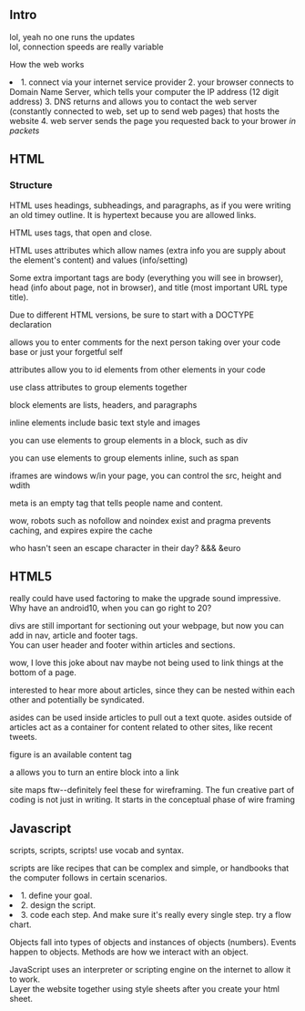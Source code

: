 ## Intro

<p> lol, yeah no one runs the updates <br> lol, connection speeds are really variable <br> </p>
<p> How the web works
<li>
1. connect via your internet service provider
2. your browser connects to Domain Name Server, which tells your computer the IP address (12 digit address)
3. DNS returns and allows you to contact the web server (constantly connected to web, set up to send web pages) that hosts the website
4. web server sends the page you requested back to your brower <i>in packets </i>



## HTML
### Structure
<p> HTML uses headings, subheadings, and paragraphs, as if you were writing an old timey outline. It is hypertext because you are allowed links. </p>
<p>HTML uses tags, that open and close. </p>
<p> HTML uses attributes which allow names (extra info you are supply about the element's content) and values (info/setting) </p>
<p> Some extra important tags are body (everything you will see in browser), head (info about page, not in browser), and title (most important URL type title). </p>
<p>Due to different HTML versions, be sure to start with a DOCTYPE declaration</p>
<p> <!----> allows you to enter comments for the next person taking over your code base or just your forgetful self </p> 
<p> attributes allow you to id elements from other elements in your code </p>
<p> use class attributes to group elements together </p>
<p> block elements are lists, headers, and paragraphs </p>
<p> inline elements include basic text style and images </p>
<p> you can use elements to group elements in a block, such as div </p>
<p> you can use elements to group elements inline, such as span </p>
<p>iframes are windows w/in your page, you can control the src, height and wdith </p>
<p> meta is an empty tag that tells people name and content. </p>
<p> wow, robots such as nofollow and noindex exist and pragma prevents caching, and expires expire the cache</p>
<p>who hasn't seen an escape character in their day? &&& &euro</p>

## HTML5
<p> really could have used factoring to make the upgrade sound impressive. Why have an android10, when you can go right to 20? </p>
<p> divs are still important for sectioning out your webpage, but now you can add in nav, article and footer tags. <br> You can user header and footer within articles and sections. </p>
<p> wow, I love this joke about nav maybe not being used to link things at the bottom of a page. </p>
<p> interested to hear more about articles, since they can be nested within each other and potentially be syndicated. </p>
<p> asides can be used inside articles to pull out a text quote. asides outside of articles act as a container for content related to other sites, like recent tweets. </p>
<p> figure is an available content tag </p>
<p> a allows you to turn an entire block into a link </p>
<p> site maps ftw--definitely feel these for wireframing. The fun creative part of coding is not just in writing. It starts in the conceptual phase of wire framing </p>


## Javascript
<p> scripts, scripts, scripts! use vocab and syntax. </p>
<p> scripts are like recipes that can be complex and simple, or handbooks that the computer follows in certain scenarios. </p>

<li> 1. define your goal.
<li> 2. design the script. 
<li> 3. code each step. And make sure it's really every single step. try a flow chart.

<p> Objects fall into types of objects and instances of objects (numbers). Events happen to objects. Methods are how we interact with an object. 

<p> JavaScript uses an interpreter or scripting engine on the internet to allow it to work. <br> Layer the website together using style sheets after you create your html sheet.  </p>



